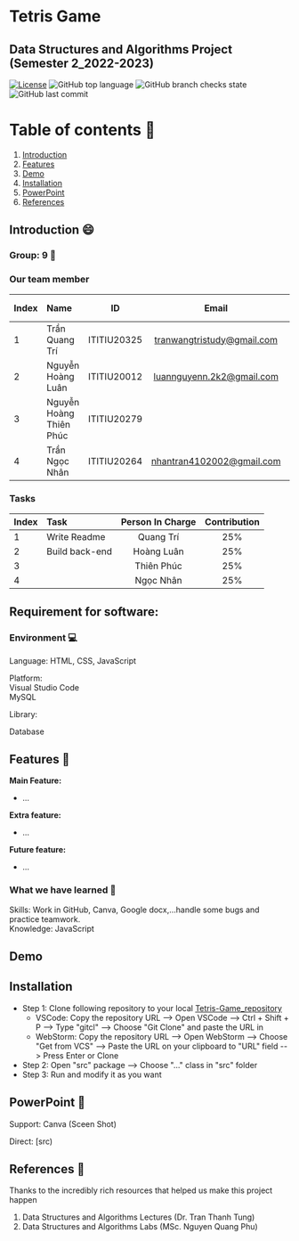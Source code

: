# Tetris Game
## Data Structures and Algorithms Project (Semester 2_2022-2023)

[![License](https://img.shields.io/badge/license-MIT-green)](./LICENSE) ![GitHub top language](https://img.shields.io/github/languages/top/naulkun7/Tetris-Game) ![GitHub branch checks state](https://img.shields.io/github/checks-status/naulkun7/Tetris-Game/main)
![GitHub last commit](https://img.shields.io/github/last-commit/naulkun7/Tetris-Game)

# Table of contents :round_pushpin:  

1. [Introduction](#Introduction)
2. [Features](#Features)
3. [Demo](#Demo)
4. [Installation](#Installation)
5. [PowerPoint](#PowerPoint)
6. [References](#References)

## Introduction <a name="Introduction"></a> :smile:
### Group: 9 :star_struck:
### Our team member
| Index | Name                   |     ID      |              Email               | Github account             |
|:------|:-----------------------|:-----------:|:--------------------------------:|:---------------------------|
| 1     | Trần Quang Trí | ITITIU20325 | tranwangtristudy@gmail.com | WangTris |
| 2     | Nguyễn Hoàng Luân | ITITIU20012 | luannguyenn.2k2@gmail.com | naulkun7           |
| 3     | Nguyễn Hoàng Thiên Phúc  | ITITIU20279 |  |   thienphuc1802           |
| 4     | Trần Ngọc Nhân    | ITITIU20264 | nhantran4102002@gmail.com | petertran410 |           

### Tasks  
| Index | Task                                                         | Person In Charge | Contribution |
|:------|:-------------------------------------------------------------|:--------------:|:------------:|
| 1     | Write Readme      |   Quang Trí    |          25%      |
| 2     | Build back-end     |   Hoàng Luân   |          25%      |
| 3     |    |  Thiên Phúc     |      25%          |
| 4     |  |     Ngọc Nhân     |          25%      |  

## Requirement for software:  

### Environment :computer:
Language: HTML, CSS, JavaScript  

Platform:    
Visual Studio Code  
MySQL  

Library:   
  

Database
## Features <a name="Features"></a> :star2:
**Main Feature:**  
- ...

**Extra feature:**  

- ...  

**Future feature:**
- ...

### What we have learned :pencil:  
Skills: Work in GitHub, Canva, Google docx,...handle some bugs and practice teamwork.   
Knowledge: JavaScript
## Demo <a name="Demo"></a>  
## Installation <a name="Installation"></a> 
- Step 1: Clone following repository to your local  [Tetris-Game_repository](https://github.com/naulkun7/Tetris-Game.git)     
    + VSCode: Copy the repository URL --> Open VSCode --> Ctrl + Shift + P --> Type "gitcl" --> Choose "Git Clone" and paste the URL in   
    + WebStorm: Copy the repository URL --> Open WebStorm --> Choose "Get from VCS" --> Paste the URL on your clipboard to "URL" field --> Press Enter or Clone
- Step 2: Open "src" package --> Choose "..." class in "src" folder   
- Step 3: Run and modify it as you want
## PowerPoint <a name="PowerPoint"></a> 📖
   Support: Canva
   (Sceen Shot)
   
   Direct: [src)
   
## References <a name="References"></a> :book:
Thanks to the incredibly rich resources that helped us make this project happen 
1. Data Structures and Algorithms Lectures (Dr. Tran Thanh Tung)
2. Data Structures and Algorithms Labs (MSc. Nguyen Quang Phu)
